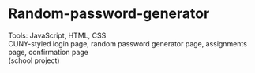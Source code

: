 # Random-password-generator

Tools: JavaScript, HTML, CSS 
<br>
CUNY-styled login page, random password generator page, assignments page, confirmation page 
<br>
(school project)

